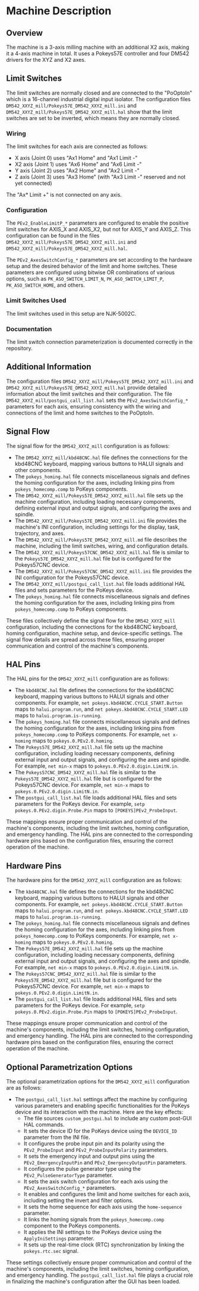 # Machine Description

## Overview

The machine is a 3-axis milling machine with an additional X2 axis, making it a 4-axis machine in total. It uses a Pokeys57E controller and four DM542 drivers for the XYZ and X2 axes.

## Limit Switches

The limit switches are normally closed and are connected to the "PoOptoIn" which is a 16-channel industrial digital input isolator. The configuration files `DM542_XXYZ_mill/Pokeys57E_DM542_XXYZ_mill.ini` and `DM542_XXYZ_mill/Pokeys57E_DM542_XXYZ_mill.hal` show that the limit switches are set to be inverted, which means they are normally closed.

### Wiring

The limit switches for each axis are connected as follows:
- X axis (Joint 0) uses "Ax1 Home" and "Ax1 Limit -"
- X2 axis (Joint 1) uses "Ax6 Home" and "Ax6 Limit -"
- Y axis (Joint 2) uses "Ax2 Home" and "Ax2 Limit -"
- Z axis (Joint 3) uses "Ax3 Home" (with "Ax3 Limit -" reserved and not yet connected)

The "Ax* Limit +" is not connected on any axis.

### Configuration

The `PEv2_EnableLimitP_*` parameters are configured to enable the positive limit switches for AXIS_X and AXIS_X2, but not for AXIS_Y and AXIS_Z. This configuration can be found in the files `DM542_XXYZ_mill/Pokeys57E_DM542_XXYZ_mill.ini` and `DM542_XXYZ_mill/Pokeys57E_DM542_XXYZ_mill.hal`.

The `PEv2_AxesSwitchConfig_*` parameters are set according to the hardware setup and the desired behavior of the limit and home switches. These parameters are configured using bitwise OR combinations of various options, such as `PK_ASO_SWITCH_LIMIT_N`, `PK_ASO_SWITCH_LIMIT_P`, `PK_ASO_SWITCH_HOME`, and others.

### Limit Switches Used

The limit switches used in this setup are NJK-5002C.

### Documentation

The limit switch connection parameterization is documented correctly in the repository.

## Additional Information

The configuration files `DM542_XXYZ_mill/Pokeys57E_DM542_XXYZ_mill.ini` and `DM542_XXYZ_mill/Pokeys57E_DM542_XXYZ_mill.hal` provide detailed information about the limit switches and their configuration. The file `DM542_XXYZ_mill/postgui_call_list.hal` sets the `PEv2_AxesSwitchConfig_*` parameters for each axis, ensuring consistency with the wiring and connections of the limit and home switches to the PoOptoIn.

## Signal Flow

The signal flow for the `DM542_XXYZ_mill` configuration is as follows:

* The `DM542_XXYZ_mill/kbd48CNC.hal` file defines the connections for the kbd48CNC keyboard, mapping various buttons to HALUI signals and other components.
* The `pokeys_homing.hal` file connects miscellaneous signals and defines the homing configuration for the axes, including linking pins from `pokeys_homecomp.comp` to PoKeys components.
* The `DM542_XXYZ_mill/Pokeys57E_DM542_XXYZ_mill.hal` file sets up the machine configuration, including loading necessary components, defining external input and output signals, and configuring the axes and spindle.
* The `DM542_XXYZ_mill/Pokeys57E_DM542_XXYZ_mill.ini` file provides the machine's INI configuration, including settings for the display, task, trajectory, and axes.
* The `DM542_XXYZ_mill/Pokeys57E_DM542_XXYZ_mill.md` file describes the machine, including the limit switches, wiring, and configuration details.
* The `DM542_XXYZ_mill/Pokeys57CNC_DM542_XXYZ_mill.hal` file is similar to the `Pokeys57E_DM542_XXYZ_mill.hal` file but is configured for the Pokeys57CNC device.
* The `DM542_XXYZ_mill/Pokeys57CNC_DM542_XXYZ_mill.ini` file provides the INI configuration for the Pokeys57CNC device.
* The `DM542_XXYZ_mill/postgui_call_list.hal` file loads additional HAL files and sets parameters for the PoKeys device.
* The `pokeys_homing.hal` file connects miscellaneous signals and defines the homing configuration for the axes, including linking pins from `pokeys_homecomp.comp` to PoKeys components.

These files collectively define the signal flow for the `DM542_XXYZ_mill` configuration, including the connections for the kbd48CNC keyboard, homing configuration, machine setup, and device-specific settings. The signal flow details are spread across these files, ensuring proper communication and control of the machine's components.

## HAL Pins

The HAL pins for the `DM542_XXYZ_mill` configuration are as follows:

* The `kbd48CNC.hal` file defines the connections for the kbd48CNC keyboard, mapping various buttons to HALUI signals and other components. For example, `net pokeys.kbd48CNC.CYCLE_START.Button` maps to `halui.program.run`, and `net pokeys.kbd48CNC.CYCLE_START.LED` maps to `halui.program.is-running`.
* The `pokeys_homing.hal` file connects miscellaneous signals and defines the homing configuration for the axes, including linking pins from `pokeys_homecomp.comp` to PoKeys components. For example, `net x-homing` maps to `pokeys.0.PEv2.0.homing`.
* The `Pokeys57E_DM542_XXYZ_mill.hal` file sets up the machine configuration, including loading necessary components, defining external input and output signals, and configuring the axes and spindle. For example, `net min-x` maps to `pokeys.0.PEv2.0.digin.LimitN.in`.
* The `Pokeys57CNC_DM542_XXYZ_mill.hal` file is similar to the `Pokeys57E_DM542_XXYZ_mill.hal` file but is configured for the Pokeys57CNC device. For example, `net min-x` maps to `pokeys.0.PEv2.0.digin.LimitN.in`.
* The `postgui_call_list.hal` file loads additional HAL files and sets parameters for the PoKeys device. For example, `setp pokeys.0.PEv2.digin.Probe.Pin` maps to `[POKEYS]PEv2_ProbeInput`.

These mappings ensure proper communication and control of the machine's components, including the limit switches, homing configuration, and emergency handling. The HAL pins are connected to the corresponding hardware pins based on the configuration files, ensuring the correct operation of the machine.

## Hardware Pins

The hardware pins for the `DM542_XXYZ_mill` configuration are as follows:

* The `kbd48CNC.hal` file defines the connections for the kbd48CNC keyboard, mapping various buttons to HALUI signals and other components. For example, `net pokeys.kbd48CNC.CYCLE_START.Button` maps to `halui.program.run`, and `net pokeys.kbd48CNC.CYCLE_START.LED` maps to `halui.program.is-running`.
* The `pokeys_homing.hal` file connects miscellaneous signals and defines the homing configuration for the axes, including linking pins from `pokeys_homecomp.comp` to PoKeys components. For example, `net x-homing` maps to `pokeys.0.PEv2.0.homing`.
* The `Pokeys57E_DM542_XXYZ_mill.hal` file sets up the machine configuration, including loading necessary components, defining external input and output signals, and configuring the axes and spindle. For example, `net min-x` maps to `pokeys.0.PEv2.0.digin.LimitN.in`.
* The `Pokeys57CNC_DM542_XXYZ_mill.hal` file is similar to the `Pokeys57E_DM542_XXYZ_mill.hal` file but is configured for the Pokeys57CNC device. For example, `net min-x` maps to `pokeys.0.PEv2.0.digin.LimitN.in`.
* The `postgui_call_list.hal` file loads additional HAL files and sets parameters for the PoKeys device. For example, `setp pokeys.0.PEv2.digin.Probe.Pin` maps to `[POKEYS]PEv2_ProbeInput`.

These mappings ensure proper communication and control of the machine's components, including the limit switches, homing configuration, and emergency handling. The HAL pins are connected to the corresponding hardware pins based on the configuration files, ensuring the correct operation of the machine.

## Optional Parametrization Options

The optional parametrization options for the `DM542_XXYZ_mill` configuration are as follows:

* The `postgui_call_list.hal` settings affect the machine by configuring various parameters and enabling specific functionalities for the PoKeys device and its interaction with the machine. Here are the key effects:
  * The file sources `custom_postgui.hal` to include any custom post-GUI HAL commands.
  * It sets the device ID for the PoKeys device using the `DEVICE_ID` parameter from the INI file.
  * It configures the probe input pin and its polarity using the `PEv2_ProbeInput` and `PEv2_ProbeInputPolarity` parameters.
  * It sets the emergency input and output pins using the `PEv2_EmergencyInputPin` and `PEv2_EmergencyOutputPin` parameters.
  * It configures the pulse generator type using the `PEv2_PulseGeneratorType` parameter.
  * It sets the axis switch configuration for each axis using the `PEv2_AxesSwitchConfig_*` parameters.
  * It enables and configures the limit and home switches for each axis, including setting the invert and filter options.
  * It sets the home sequence for each axis using the `home-sequence` parameter.
  * It links the homing signals from the `pokeys_homecomp.comp` component to the PoKeys components.
  * It applies the INI settings to the PoKeys device using the `ApplyIniSettings` parameter.
  * It sets up the real-time clock (RTC) synchronization by linking the `pokeys.rtc.sec` signal.

These settings collectively ensure proper communication and control of the machine's components, including the limit switches, homing configuration, and emergency handling. The `postgui_call_list.hal` file plays a crucial role in finalizing the machine's configuration after the GUI has been loaded.
